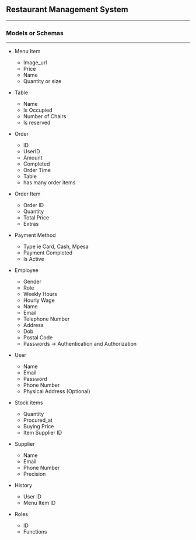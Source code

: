 ## Restaurant Management System
-------------------------------

### Models or Schemas
---------------------
- Menu Item
    - Image_url
    - Price
    - Name
    - Quantity or size
- Table 
    - Name
    - Is Occupied
    - Number of Chairs
    - Is reserved
- Order 
    - ID 
    - UserID 
    - Amount
    - Completed
    - Order Time
    - Table
    - has many order items
- Order Item
    - Order ID 
    - Quantity
    - Total Price
    - Extras

- Payment Method
    - Type ie Card, Cash, Mpesa
    - Payment Completed
    - Is Active
- Employee
    - Gender
    - Role
    - Weekly Hours 
    - Hourly Wage
    - Name
    - Email
    - Telephone Number
    - Address
    - Dob
    - Postal Code
    - Passwords -> Authentication and Authorization
- User
    - Name
    - Email
    - Password 
    - Phone Number
    - Physical Address (Optional)
- Stock items
    - Quantity
    - Procured_at
    - Buying Price
    - Item Supplier ID
- Supplier 
    - Name
    - Email
    - Phone Number
    - Precision

- History
    - User ID 
    - Menu Item ID
- Roles 
    - ID 
    - Functions 
